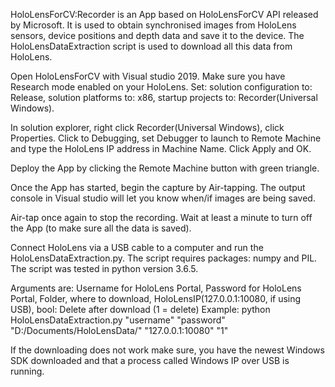 HoloLensForCV:Recorder is an App based on HoloLensForCV API released by Microsoft.
It is used to obtain synchronised images from HoloLens sensors, device positions and depth data and save it to the device.
The HoloLensDataExtraction script is used to download all this data from HoloLens.


Open HoloLensForCV with Visual studio 2019. Make sure you have Research mode enabled on your HoloLens.
Set:
	solution configuration to: Release, 
	solution platforms to: x86,
	startup projects to: Recorder(Universal Windows).

In solution explorer, right click Recorder(Universal Windows), click Properties.
Click to Debugging, set Debugger to launch to Remote Machine and type the HoloLens IP address in Machine Name. Click Apply and OK.

Deploy the App by clicking the Remote Machine button with green triangle.

Once the App has started, begin the capture by Air-tapping. The output console in Visual studio will let you know when/if images are being saved.

Air-tap once again to stop the recording. Wait at least a minute to turn off the App (to make sure all the data is saved).  

Connect HoloLens via a USB cable to a computer and run the HoloLensDataExtraction.py. The script requires packages: numpy and PIL.
The script was tested in python version 3.6.5.

Arguments are: Username for HoloLens Portal,
               Password for HoloLens Portal,
               Folder, where to download,
               HoloLensIP(127.0.0.1:10080, if using USB),
               bool: Delete after download (1 = delete)
 Example:
         python HoloLensDataExtraction.py "username" "password" "D:/Documents/HoloLensData/" "127.0.0.1:10080" "1"
         
 If the downloading does not work make sure, you have the newest Windows SDK downloaded and that a process called Windows IP over USB is running.
